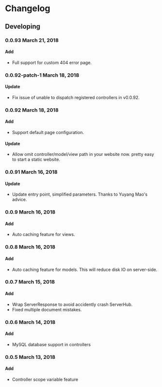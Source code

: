 # Changelog

## Developing

### 0.0.93 March 21, 2018

#### Add

- Full support for custom 404 error page.

### 0.0.92-patch-1 March 18, 2018

#### Update

- Fix issue of unable to dispatch registered controllers in v0.0.92.

### 0.0.92 March 18, 2018

#### Add

- Support default page configuration.

#### Update

- Allow omit controller/model/view path in your website now. pretty easy to start a static website.

### 0.0.91 March 16, 2018

#### Update

- Update entry point, simplified parameters. Thanks to Yuyang Mao's advice.

### 0.0.9 March 16, 2018

#### Add

- Auto caching feature for views.

### 0.0.8 March 16, 2018

#### Add

- Auto caching feature for models. This will reduce disk IO on server-side.

### 0.0.7 March 15, 2018

#### Add

- Wrap ServerResponse to avoid accidently crash ServerHub.
- Fixed multiple document mistakes.

### 0.0.6 March 14, 2018

#### Add

- MySQL database support in controllers

### 0.0.5 March 13, 2018

#### Add

- Controller scope variable feature